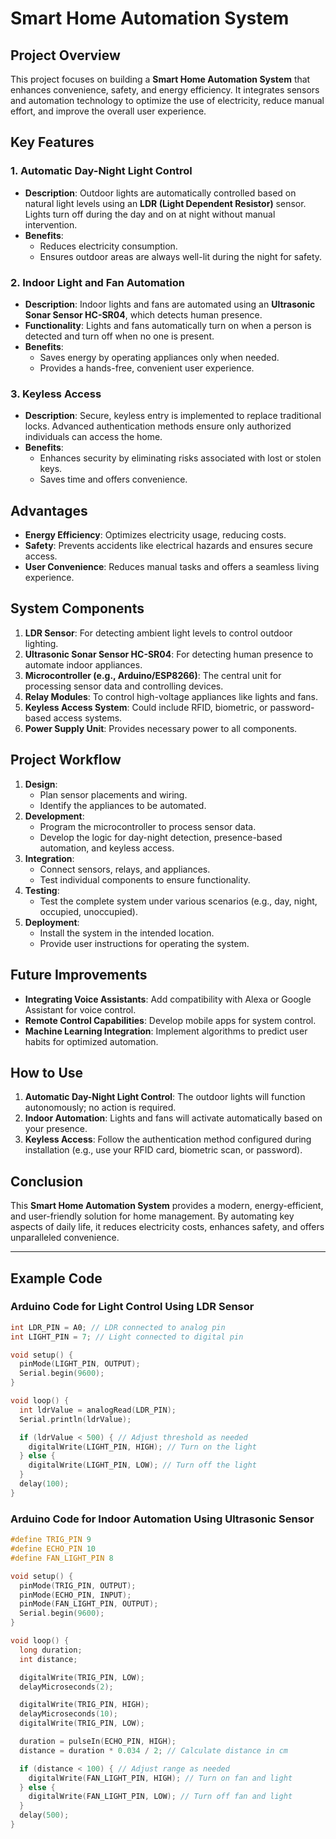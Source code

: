 # Smart Home Automation System

## Project Overview
This project focuses on building a **Smart Home Automation System** that enhances convenience, safety, and energy efficiency. It integrates sensors and automation technology to optimize the use of electricity, reduce manual effort, and improve the overall user experience. 

## Key Features

### 1. **Automatic Day-Night Light Control**
- **Description**: Outdoor lights are automatically controlled based on natural light levels using an **LDR (Light Dependent Resistor)** sensor. Lights turn off during the day and on at night without manual intervention.
- **Benefits**: 
  - Reduces electricity consumption.
  - Ensures outdoor areas are always well-lit during the night for safety.

### 2. **Indoor Light and Fan Automation**
- **Description**: Indoor lights and fans are automated using an **Ultrasonic Sonar Sensor HC-SR04**, which detects human presence.
- **Functionality**: Lights and fans automatically turn on when a person is detected and turn off when no one is present.
- **Benefits**:
  - Saves energy by operating appliances only when needed.
  - Provides a hands-free, convenient user experience.

### 3. **Keyless Access**
- **Description**: Secure, keyless entry is implemented to replace traditional locks. Advanced authentication methods ensure only authorized individuals can access the home.
- **Benefits**:
  - Enhances security by eliminating risks associated with lost or stolen keys.
  - Saves time and offers convenience.

## Advantages
- **Energy Efficiency**: Optimizes electricity usage, reducing costs.
- **Safety**: Prevents accidents like electrical hazards and ensures secure access.
- **User Convenience**: Reduces manual tasks and offers a seamless living experience.

## System Components
1. **LDR Sensor**: For detecting ambient light levels to control outdoor lighting.
2. **Ultrasonic Sonar Sensor HC-SR04**: For detecting human presence to automate indoor appliances.
3. **Microcontroller (e.g., Arduino/ESP8266)**: The central unit for processing sensor data and controlling devices.
4. **Relay Modules**: To control high-voltage appliances like lights and fans.
5. **Keyless Access System**: Could include RFID, biometric, or password-based access systems.
6. **Power Supply Unit**: Provides necessary power to all components.

## Project Workflow
1. **Design**:
   - Plan sensor placements and wiring.
   - Identify the appliances to be automated.
2. **Development**:
   - Program the microcontroller to process sensor data.
   - Develop the logic for day-night detection, presence-based automation, and keyless access.
3. **Integration**:
   - Connect sensors, relays, and appliances.
   - Test individual components to ensure functionality.
4. **Testing**:
   - Test the complete system under various scenarios (e.g., day, night, occupied, unoccupied).
5. **Deployment**:
   - Install the system in the intended location.
   - Provide user instructions for operating the system.

## Future Improvements
- **Integrating Voice Assistants**: Add compatibility with Alexa or Google Assistant for voice control.
- **Remote Control Capabilities**: Develop mobile apps for system control.
- **Machine Learning Integration**: Implement algorithms to predict user habits for optimized automation.

## How to Use
1. **Automatic Day-Night Light Control**: The outdoor lights will function autonomously; no action is required.
2. **Indoor Automation**: Lights and fans will activate automatically based on your presence.
3. **Keyless Access**: Follow the authentication method configured during installation (e.g., use your RFID card, biometric scan, or password).

## Conclusion
This **Smart Home Automation System** provides a modern, energy-efficient, and user-friendly solution for home management. By automating key aspects of daily life, it reduces electricity costs, enhances safety, and offers unparalleled convenience.

---

## Example Code
### Arduino Code for Light Control Using LDR Sensor
```cpp
int LDR_PIN = A0; // LDR connected to analog pin
int LIGHT_PIN = 7; // Light connected to digital pin

void setup() {
  pinMode(LIGHT_PIN, OUTPUT);
  Serial.begin(9600);
}

void loop() {
  int ldrValue = analogRead(LDR_PIN);
  Serial.println(ldrValue);

  if (ldrValue < 500) { // Adjust threshold as needed
    digitalWrite(LIGHT_PIN, HIGH); // Turn on the light
  } else {
    digitalWrite(LIGHT_PIN, LOW); // Turn off the light
  }
  delay(100);
}
```

### Arduino Code for Indoor Automation Using Ultrasonic Sensor
```cpp
#define TRIG_PIN 9
#define ECHO_PIN 10
#define FAN_LIGHT_PIN 8

void setup() {
  pinMode(TRIG_PIN, OUTPUT);
  pinMode(ECHO_PIN, INPUT);
  pinMode(FAN_LIGHT_PIN, OUTPUT);
  Serial.begin(9600);
}

void loop() {
  long duration;
  int distance;

  digitalWrite(TRIG_PIN, LOW);
  delayMicroseconds(2);

  digitalWrite(TRIG_PIN, HIGH);
  delayMicroseconds(10);
  digitalWrite(TRIG_PIN, LOW);

  duration = pulseIn(ECHO_PIN, HIGH);
  distance = duration * 0.034 / 2; // Calculate distance in cm

  if (distance < 100) { // Adjust range as needed
    digitalWrite(FAN_LIGHT_PIN, HIGH); // Turn on fan and light
  } else {
    digitalWrite(FAN_LIGHT_PIN, LOW); // Turn off fan and light
  }
  delay(500);
}
```

